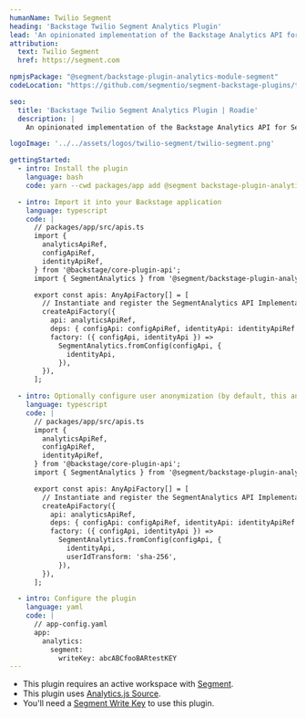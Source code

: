 ```yaml
---
humanName: Twilio Segment
heading: 'Backstage Twilio Segment Analytics Plugin'
lead: 'An opinionated implementation of the Backstage Analytics API for Segment, from the folks at Segment.'
attribution:
  text: Twilio Segment
  href: https://segment.com

npmjsPackage: "@segment/backstage-plugin-analytics-module-segment"
codeLocation: "https://github.com/segmentio/segment-backstage-plugins/tree/main/plugins/analytics-module-segment"

seo:
  title: 'Backstage Twilio Segment Analytics Plugin | Roadie'
  description: |
    An opinionated implementation of the Backstage Analytics API for Segment, from the folks at Segment.

logoImage: '../../assets/logos/twilio-segment/twilio-segment.png'

gettingStarted:
  - intro: Install the plugin
    language: bash
    code: yarn --cwd packages/app add @segment backstage-plugin-analytics-module-segment

  - intro: Import it into your Backstage application
    language: typescript
    code: |
      // packages/app/src/apis.ts
      import {
        analyticsApiRef,
        configApiRef,
        identityApiRef,
      } from '@backstage/core-plugin-api';
      import { SegmentAnalytics } from '@segment/backstage-plugin-analytics-module-segment';

      export const apis: AnyApiFactory[] = [
        // Instantiate and register the SegmentAnalytics API Implementation.
        createApiFactory({
          api: analyticsApiRef,
          deps: { configApi: configApiRef, identityApi: identityApiRef },
          factory: ({ configApi, identityApi }) =>
            SegmentAnalytics.fromConfig(configApi, {
              identityApi,
            }),
        }),
      ];

  - intro: Optionally configure user anonymization (by default, this analytics plugin identifies the user taking actions as the logged in Backstage User's entity reference string)
    language: typescript
    code: |
      // packages/app/src/apis.ts
      import {
        analyticsApiRef,
        configApiRef,
        identityApiRef,
      } from '@backstage/core-plugin-api';
      import { SegmentAnalytics } from '@segment/backstage-plugin-analytics-module-segment';

      export const apis: AnyApiFactory[] = [
        // Instantiate and register the SegmentAnalytics API Implementation.
        createApiFactory({
          api: analyticsApiRef,
          deps: { configApi: configApiRef, identityApi: identityApiRef },
          factory: ({ configApi, identityApi }) =>
            SegmentAnalytics.fromConfig(configApi, {
              identityApi,
              userIdTransform: 'sha-256',
            }),
        }),
      ];

  - intro: Configure the plugin
    language: yaml
    code: |
      // app-config.yaml
      app:
        analytics:
          segment:
            writeKey: abcABCfooBARtestKEY
---
```


- This plugin requires an active workspace with [Segment](https://segment.com/).
- This plugin uses [Analytics.js Source](https://segment.com/docs/connections/sources/catalog/libraries/website/javascript/).
- You'll need a [Segment Write Key](https://segment.com/docs/connections/find-writekey/) to use this plugin.
